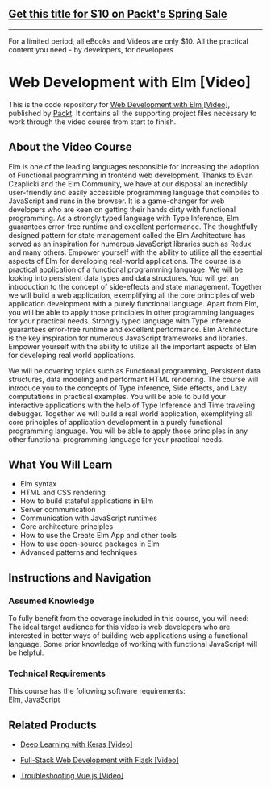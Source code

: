 ## [Get this title for $10 on Packt's Spring Sale](https://www.packt.com/V08148?utm_source=github&utm_medium=packt-github-repo&utm_campaign=spring_10_dollar_2022)
-----
For a limited period, all eBooks and Videos are only $10. All the practical content you need \- by developers, for developers

# Web Development with Elm [Video]
This is the code repository for [Web Development with Elm [Video]](https://www.packtpub.com/web-development/web-development-elm-programming-video?utm_source=github&utm_medium=repository&utm_campaign=9781788399067), published by [Packt](https://www.packtpub.com/?utm_source=github). It contains all the supporting project files necessary to work through the video course from start to finish.
## About the Video Course
Elm is one of the leading languages responsible for increasing the adoption of Functional programming in frontend web development. Thanks to Evan Czaplicki and the Elm Community, we have at our disposal an incredibly user-friendly and easily accessible programming language that compiles to JavaScript and runs in the browser. It is a game-changer for web developers who are keen on getting their hands dirty with functional programming.
As a strongly typed language with Type Inference, Elm guarantees error-free runtime and excellent performance. The thoughtfully designed pattern for state management called the Elm Architecture has served as an inspiration for numerous JavaScript libraries such as Redux and many others. Empower yourself with the ability to utilize all the essential aspects of Elm for developing real-world applications.
The course is a practical application of a functional programming language. We will be looking into persistent data types and data structures. You will get an introduction to the concept of side-effects and state management.
Together we will build a web application, exemplifying all the core principles of web application development with a purely functional language. Apart from Elm, you will be able to apply those principles in other programming languages for your practical needs.
Strongly typed language with Type inference guarantees error-free runtime and excellent performance. Elm Architecture is the key inspiration for numerous JavaScript frameworks and libraries. Empower yourself with the ability to utilize all the important aspects of Elm for developing real world applications.

We will be covering topics such as Functional programming, Persistent data structures, data modeling and performant HTML rendering. The course will introduce you to the concepts of Type inference, Side effects, and Lazy computations in practical examples. You will be able to build your interactive applications with the help of Type Inference and Time traveling debugger.
Together we will build a real world application, exemplifying all core principles of application development in a purely functional programming language. You will be able to apply those principles in any other functional programming language for your practical needs.

<H2>What You Will Learn</H2>
<DIV class=book-info-will-learn-text>
<UL>
<LI>Elm syntax 
<LI>HTML and CSS rendering 
<LI>How to build stateful applications in Elm 
<LI>Server communication 
<LI>Communication with JavaScript runtimes 
<LI>Core architecture principles 
<LI>How to use the Create Elm App and other tools 
<LI>How to use open-source packages in Elm 
<LI>Advanced patterns and techniques </LI></UL></DIV>

## Instructions and Navigation
### Assumed Knowledge
To fully benefit from the coverage included in this course, you will need:<br/>
The ideal target audience for this video is web developers who are interested in better ways of building web applications using a functional language. Some prior knowledge of working with functional JavaScript will be helpful.
### Technical Requirements
This course has the following software requirements:<br/>
Elm, JavaScript

## Related Products
* [Deep Learning with Keras [Video]](https://www.packtpub.com/big-data-and-business-intelligence/deep-learning-keras-video?utm_source=github&utm_medium=repository&utm_campaign=9781789138597)

* [Full-Stack Web Development with Flask [Video]](https://www.packtpub.com/web-development/full-stack-web-development-flask-video?utm_source=github&utm_medium=repository&utm_campaign=9781789957464)

* [Troubleshooting Vue.js [Video]](https://www.packtpub.com/application-development/troubleshooting-vuejs-video?utm_source=github&utm_medium=repository&utm_campaign=9781788993531)

